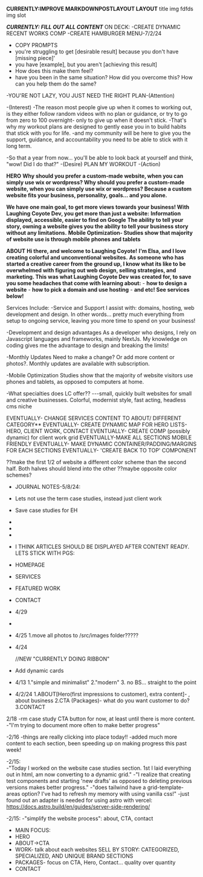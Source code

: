 <!--*--*--*--*--*--*--*--*--*--*--*--*--*--*--*-->
   <!--*--*--*--*--*-v-*--*--*--*--*--*--*--*--*--*-->
   <!--*--*--*--*--*--*--*--*--*--*--*--*--*--*--*-->

**CURRENTLY:IMPROVE MARKDOWNPOSTLAYOUT LAYOUT**
title img
fdfds img
slot

 <!--*--*--*--*--*--*--*--*--*--*--*--*--*--*--*-->
   <!--*--*--*--*--*-^-*--*--*--*--*--*--*--*--*--*-->
   <!--*--*--*--*--*--*--*--*--*--*--*--*--*--*--*-->

**_CURRENTLY: FILL OUT ALL CONTENT_**
ON DECK:
-CREATE DYNAMIC RECENT WORKS COMP
-CREATE HAMBURGER MENU-7/2/24

- COPY PROMPTS
- you're struggling to get [desirable result] because you don't have [missing piece]'
- you have [example], but you aren't [achieving this result]
- How does this make them feel?
- have you been in the same situation? How did you overcome this? How can you help them do the same?

-YOU'RE NOT LAZY, YOU JUST NEED THE RIGHT PLAN-(Attention)

-(Interest)
-The reason most people give up when it comes to working out, is they either follow random videos with no plan or guidance, or try to go from zero to 100 overnight- only to give up when it doesn't stick.
-That's why my workout plans are designed to gently ease you in to build habits that stick with you for life.
-and my community will be here to give you the support, guidance, and accountability you need to be able to stick with it long term.

-So that a year from now... you'll be able to look back at yourself and think, "wow! Did I do that?" -(Desire)
PLAN MY WORKOUT -(Action)

<!-- TODO: 6/20/24 v -->

**HERO**
**Why should you prefer a custom-made website, when you can simply use wix or wordpress? Why should you prefer a custom-made website, when you can simply use wix or wordpress? Because a custom website fits your business, personality, goals... and you alone.**

**We have one main goal, to get more views towards your business! With Laughing Coyote Dev, you get more than just a website:**
**Information displayed, accessible, easier to find on Google**
**The ability to tell your story, owning a website gives you the ability to tell your business story without any limitations.**
**Mobile Optimization- Studies show that majority of website use is through mobile phones and tablets**

**ABOUT**
**Hi there, and welcome to Laughing Coyote!**
**I'm Elsa, and I love creating colorful and unconventional websites.**
**As someone who has started a creative career from the ground up, I know what its like to be overwhelmed with figuring out web design, selling strategies, and marketing. This was what Laughing Coyote Dev was created for, to save you some headaches that come with learning about:** - **how to design a website** - **how to pick a domain and use hosting** - **and etc! See services below!**

Services Include:
-Service and Support
I assist with: domains, hosting, web development and design. In other words... pretty much everything from setup to ongoing service, leaving you more time to spend on your business!

-Development and design advantages
As a developer who designs, I rely on Javascript languages and frameworks, mainly NextJs. My knowledge on coding gives me the advantage to design and breaking the limits!

-Monthly Updates
Need to make a change? Or add more content or photos?. Monthly updates are available with subscription.

-Mobile Optimization
Studies show that the majority of website visitors use phones and tablets, as opposed to computers at home.

<!--  TODO: 6/20/24 ^ -->

-What specialties does LC offer?? ---small, quickly built websites for small and creative businesses. Colorful, modernist style, fast acting, headless cms niche

EVENTUALLY- CHANGE SERVICES CONTENT TO ABOUT/ DIFFERENT CATEGORY\*\*
EVENTUALLY- CREATE DYNAMIC MAP FOR HERO LISTS-HERO, CLIENT WORK, CONTACT
EVENTUALLY- CREATE COMP (possibly dynamic) for client work grid
EVENTUALLY-MAKE ALL SECTIONS MOBILE FRIENDLY
EVENTUALLY- MAKE DYNAMIC CONTAINER/PADDING/MARGINS FOR EACH SECTIONS
EVENTUALLY- 'CREATE BACK TO TOP' COMPONENT

??make the first 1/2 of website a different color scheme than the second half. Both halves should blend into the other ??maybe opposite color schemes?

- JOURNAL NOTES-5/8/24:
- Lets not use the term case studies, instead just client work
- Save case studies for EH
-
-
-
- I THINK ARTICLES SHOULD BE DISPLAYED AFTER CONTENT READY. LETS STICK WITH PGS:
- HOMEPAGE
- SERVICES
- FEATURED WORK
- CONTACT

- 4/29
-

- 4/25
  1.move all photos to /src/images folder?????

- 4/24
    <!--*--*--*--*--*--*--*--*--*--*--*--*--*--*--*--> //NEW "CURRENTLY DOING RIBBON"

- Add dynamic cards
- 4/13
  1."simple and minimalist"
  2."modern" 3. no BS... straight to the point

- 4/2/24
  1.ABOUT[Hero(first impressions to customer), extra content]- , about business
  2.CTA (Packages)- what do you want customer to do?
  3.CONTACT

2/18
-rm case study CTA button for now, at least until there is more content.
-"I'm trying to document more often to make better progress"

-2/16
-things are really clicking into place today!!
-added much more content to each section, been speeding up on making progress this past week!

-2/15:  
-"Today I worked on the website case studies section. 1st I laid everything out in html, am now converting to a dynamic grid."
-"I realize that creating test components and starting 'new drafts' as opposed to deleting previous versions makes better progress."
-"does tailwind have a grid-template-areas option? I've had to refresh my memory with using vanilla css!"
-just found out an adapter is needed for using astro with vercel: https://docs.astro.build/en/guides/server-side-rendering/

-2/15:
-"simplify the website process": about, CTA, contact

- MAIN FOCUS:
- HERO
- ABOUT->CTA
- WORK- talk about each websites SELL BY STORY: CATEGORIZED, SPECIALIZED, AND UNIQUE BRAND SECTIONS
- PACKAGES- focus on CTA, Hero, Contact… quality over quantity
- CONTACT
